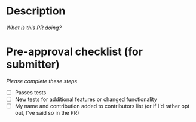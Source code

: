 # Description
_What is this PR doing?_

# Pre-approval checklist (for submitter)
_Please complete these steps_
- [ ] Passes tests
- [ ] New tests for additional features or changed functionality
- [ ] My name and contribution added to contributors list (or if I'd rather opt out, I've said so in the PR)
